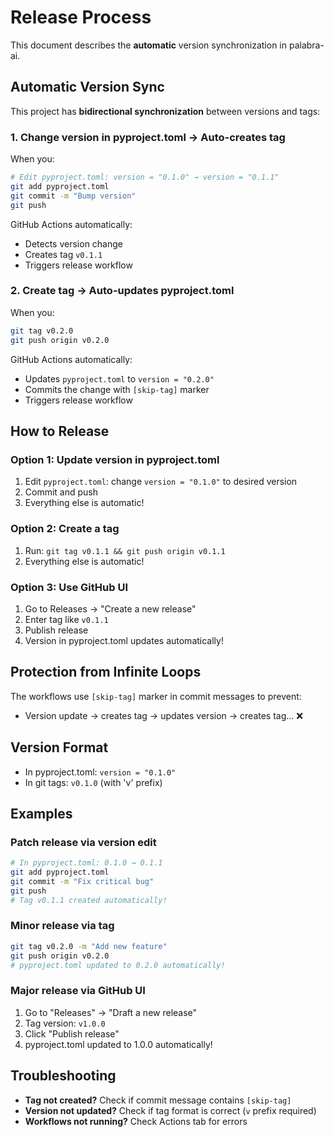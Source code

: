 # Release Process

This document describes the **automatic** version synchronization in palabra-ai.

## Automatic Version Sync

This project has **bidirectional synchronization** between versions and tags:

### 1. Change version in pyproject.toml → Auto-creates tag

When you:
```bash
# Edit pyproject.toml: version = "0.1.0" → version = "0.1.1"
git add pyproject.toml
git commit -m "Bump version"
git push
```

GitHub Actions automatically:
- Detects version change
- Creates tag `v0.1.1`
- Triggers release workflow

### 2. Create tag → Auto-updates pyproject.toml

When you:
```bash
git tag v0.2.0
git push origin v0.2.0
```

GitHub Actions automatically:
- Updates `pyproject.toml` to `version = "0.2.0"`
- Commits the change with `[skip-tag]` marker
- Triggers release workflow

## How to Release

### Option 1: Update version in pyproject.toml
1. Edit `pyproject.toml`: change `version = "0.1.0"` to desired version
2. Commit and push
3. Everything else is automatic!

### Option 2: Create a tag
1. Run: `git tag v0.1.1 && git push origin v0.1.1`
2. Everything else is automatic!

### Option 3: Use GitHub UI
1. Go to Releases → "Create a new release"
2. Enter tag like `v0.1.1`
3. Publish release
4. Version in pyproject.toml updates automatically!

## Protection from Infinite Loops

The workflows use `[skip-tag]` marker in commit messages to prevent:
- Version update → creates tag → updates version → creates tag... ❌

## Version Format

- In pyproject.toml: `version = "0.1.0"`
- In git tags: `v0.1.0` (with 'v' prefix)

## Examples

### Patch release via version edit
```bash
# In pyproject.toml: 0.1.0 → 0.1.1
git add pyproject.toml
git commit -m "Fix critical bug"
git push
# Tag v0.1.1 created automatically!
```

### Minor release via tag
```bash
git tag v0.2.0 -m "Add new feature"
git push origin v0.2.0
# pyproject.toml updated to 0.2.0 automatically!
```

### Major release via GitHub UI
1. Go to "Releases" → "Draft a new release"
2. Tag version: `v1.0.0`
3. Click "Publish release"
4. pyproject.toml updated to 1.0.0 automatically!

## Troubleshooting

- **Tag not created?** Check if commit message contains `[skip-tag]`
- **Version not updated?** Check if tag format is correct (`v` prefix required)
- **Workflows not running?** Check Actions tab for errors
